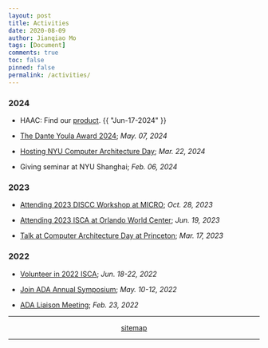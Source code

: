 ```yaml
---
layout: post
title: Activities
date: 2020-08-09
author: Jianqiao Mo
tags: [Document]
comments: true
toc: false
pinned: false
permalink: /activities/
---
```


### 2024
- HAAC: Find our [product](https://license.tov.med.nyu.edu/product/hardware-software-co-design-to-accelerate-garble-circuits). <time>{{ "Jun-17-2024" }}</time>

- [The Dante Youla Award 2024](https://jqmo.top/activities/2024_DanteYoulaAward/); _May. 07, 2024_

- [Hosting NYU Computer Architecture Day](https://www.linkedin.com/posts/nyutandonschoolofengineering_nyu-computer-architecture-day-2024-brings-activity-7193001375725682688-Rk0M/?utm_source=share&utm_medium=member_desktop); _Mar. 22, 2024_

- Giving seminar at NYU Shanghai; _Feb. 06, 2024_

### 2023
- [Attending 2023 DISCC Workshop at MICRO](https://jqmo.top/activities/2023_DISCC/); _Oct. 28, 2023_

- [Attending 2023 ISCA at Orlando World Center](https://jqmo.top/activities/2023_ISCA_Orlando/); _Jun. 19, 2023_

- [Talk at Computer Architecture Day at Princeton](https://jqmo.top/activities/2023_PrincetonArchDay/); _Mar. 17, 2023_

### 2022
- [Volunteer in 2022 ISCA](https://jqmo.top/activities/2022_ISCA_volunteer/); _Jun. 18-22, 2022_

- [Join ADA Annual Symposium](https://jqmo.top/activities/2022_ADA_symposium/); _May. 10-12, 2022_

- [ADA Liaison Meeting](https://jqmo.top/activities/2022_ADA_liaison_meeting/); _Feb. 23, 2022_


[//]: # (### Post Update)

[//]: # (- Update post: 2023 ISCA; _Aug.07, 2023_)

[//]: # ()
[//]: # (- Update post: [FE-CTF2022 Hash Uppers Downers Solution Writeup]&#40;http://jqmo.top/FE-CTF2022/&#41;; _May.09, 2023_)

[//]: # ()
[//]: # (- Update post: [Princeton Arch Day]&#40;https://jqmo.top/activities/2023_PrincetonArchDay/&#41;; _Mar.31, 2023_)

[//]: # ()
[//]: # (- Update post: [ADA liaison meeting]&#40;http://jqmo.top/activities/2022_ADA_liaison_meeting/&#41;, )

[//]: # ([ADA Symposium]&#40;http://jqmo.top/activities/2022_ADA_symposium/&#41; )

[//]: # (and [poster]&#40;http://jqmo.top/HAAC_ADA_2022_annyal_symposium/&#41;,)

[//]: # ([2022 ISCA]&#40;http://jqmo.top/activities/2022_ISCA_volunteer/&#41;, )

[//]: # ([HAAC &#40;2023 ISCA&#41;]&#40;http://jqmo.top/HAAC_intro/&#41;; _Mar.29, 2023_)

[//]: # ()
[//]: # (- Update post: [DynExit]&#40;https://jqmo.top/Dynexit/&#41;; _Aug.10, 2020_)

[//]: # ()
[//]: # (- Welcome to Jianqiao Mo 's Pages! _Aug.08, 2020_)

***

<div style="text-align: center;">
<a href="https://jqmo.top/sitemap.xml">sitemap</a>
</div>

***

[//]: # (- Update status: Happy to Brooklyn!!; _Feb 2021_)
[//]: # (- Update status: Travel to Phnom Penh for US visa application; _Sep.23, 2020_)
[//]: # (- Update post: MATLAB halftone & dither, MATLAB MSE; _Aug.10, 2020_)
[//]: # (- Update post: TOEFL Crawler; _Aug.10, 2020_)
